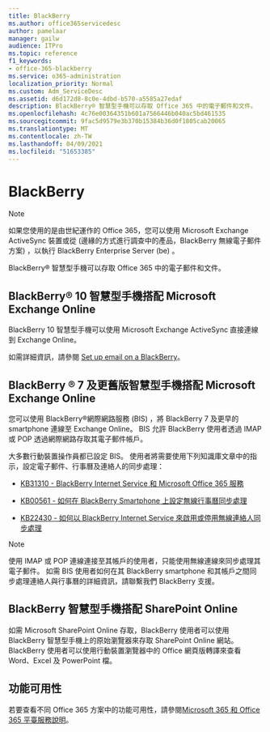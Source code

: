 ```yaml
---
title: BlackBerry
ms.author: office365servicedesc
author: pamelaar
manager: gailw
audience: ITPro
ms.topic: reference
f1_keywords:
- office-365-blackberry
ms.service: o365-administration
localization_priority: Normal
ms.custom: Adm_ServiceDesc
ms.assetid: d6d172d8-8c0e-4dbd-b570-a5585a27edaf
description: BlackBerry® 智慧型手機可以存取 Office 365 中的電子郵件和文件。
ms.openlocfilehash: 4c76e00364351b601a7566446b040ac5bd461535
ms.sourcegitcommit: 9fac5d9579e3b370b15384b36d0f1805cab20065
ms.translationtype: MT
ms.contentlocale: zh-TW
ms.lasthandoff: 04/09/2021
ms.locfileid: "51653385"
---
```

# <a name="blackberry"></a>BlackBerry

> [!NOTE]
> 如果您使用的是由世紀運作的 Office 365，您可以使用 Microsoft Exchange ActiveSync 裝置或從 (邊緣的方式進行調查中的產品，BlackBerry 無線電子郵件方案) ，以執行 BlackBerry Enterprise Server (be) 。 
  
BlackBerry® 智慧型手機可以存取 Office 365 中的電子郵件和文件。
  
## <a name="blackberry-10-smartphones-with-microsoft-exchange-online"></a>BlackBerry® 10 智慧型手機搭配 Microsoft Exchange Online

BlackBerry 10 智慧型手機可以使用 Microsoft Exchange ActiveSync 直接連線到 Exchange Online。
  
如需詳細資訊，請參閱 [Set up email on a BlackBerry](https://go.microsoft.com/fwlink/?linkid=863394)。
  
## <a name="blackberry-7-and-earlier-smartphones-with-microsoft-exchange-online"></a>BlackBerry ® 7 及更舊版智慧型手機搭配 Microsoft Exchange Online

您可以使用 BlackBerry®網際網路服務 (BIS) ，將 BlackBerry 7 及更早的 smartphone 連線至 Exchange Online。 BIS 允許 BlackBerry 使用者透過 IMAP 或 POP 透過網際網路存取其電子郵件帳戶。
  
大多數行動裝置操作員都已設定 BIS。 使用者將需要使用下列知識庫文章中的指示，設定電子郵件、行事曆及連絡人的同步處理：
  
- [KB31310 - BlackBerry Internet Service 和 Microsoft Office 365 服務](https://go.microsoft.com/fwlink/?LinkID=826158&amp;clcid=0x409)
    
- [KB00561 - 如何在 BlackBerry Smartphone 上設定無線行事曆同步處理](https://go.microsoft.com/fwlink/?LinkID=826160&amp;clcid=0x409)
    
- [KB22430 - 如何以 BlackBerry Internet Service 來啟用或停用無線連絡人同步處理](https://go.microsoft.com/fwlink/?LinkID=826161&amp;clcid=0x409)
    
> [!NOTE]
> 使用 IMAP 或 POP 連線連接至其帳戶的使用者，只能使用無線連線來同步處理其電子郵件。 如需 BIS 使用者如何在其 BlackBerry smartphone 和其帳戶之間同步處理連絡人與行事曆的詳細資訊，請聯繫我們 BlackBerry 支援。 
  
## <a name="blackberry-smartphones-with-sharepoint-online"></a>BlackBerry 智慧型手機搭配 SharePoint Online

如需 Microsoft SharePoint Online 存取，BlackBerry 使用者可以使用 BlackBerry 智慧型手機上的原始瀏覽器來存取 SharePoint Online 網站。 BlackBerry 使用者可以使用行動裝置瀏覽器中的 Office 網頁版轉譯來查看 Word、Excel 及 PowerPoint 檔。
  
## <a name="feature-availability"></a>功能可用性

若要查看不同 Office 365 方案中的功能可用性，請參閱[Microsoft 365 和 Office 365 平臺服務說明](office-365-platform-service-description.md)。
  